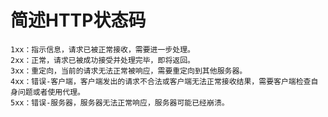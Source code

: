 # 简述HTTP状态码

    1xx：指示信息，请求已被正常接收，需要进一步处理。
    2xx：正常，请求已被成功接受并处理完毕，即将返回。
    3xx：重定向，当前的请求无法正常被响应，需要重定向到其他服务器。
    4xx：错误-客户端，客户端发出的请求不合法或客户端无法正常接收结果，需要客户端检查自身问题或者使用代理。
    5xx：错误-服务器，服务器无法正常响应，服务器可能已经崩溃。
